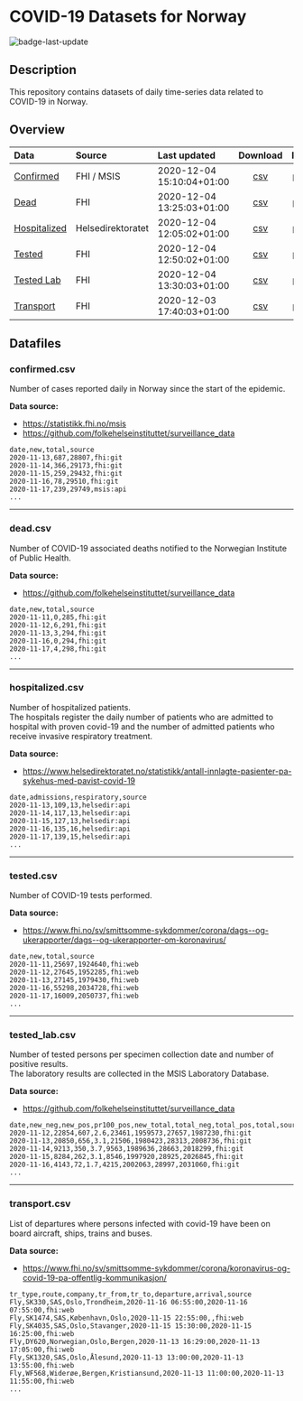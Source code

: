 # COVID-19 Datasets for Norway
![badge-last-update](https://img.shields.io/github/last-commit/frefrik/c19norge-data?label=Last%20update)
## Description
This repository contains datasets of daily time-series data related to COVID-19 in Norway.  

## Overview
<!-- table starts -->
|Data|Source|Last updated|Download|Preview|
| :--- | :--- | :--- | :--- | :--- |
|[Confirmed](#confirmedcsv)|FHI / MSIS|2020-12-04 15:10:04+01:00|[<center>csv</center>](https://raw.githubusercontent.com/frefrik/c19norge-data/main/data/confirmed.csv)|[<center>preview</center>](data/confirmed.csv)|
|[Dead](#deadcsv)|FHI|2020-12-04 13:25:03+01:00|[<center>csv</center>](https://raw.githubusercontent.com/frefrik/c19norge-data/main/data/dead.csv)|[<center>preview</center>](data/dead.csv)|
|[Hospitalized](#hospitalizedcsv)|Helsedirektoratet|2020-12-04 12:05:02+01:00|[<center>csv</center>](https://raw.githubusercontent.com/frefrik/c19norge-data/main/data/hospitalized.csv)|[<center>preview</center>](data/hospitalized.csv)|
|[Tested](#testedcsv)|FHI|2020-12-04 12:50:02+01:00|[<center>csv</center>](https://raw.githubusercontent.com/frefrik/c19norge-data/main/data/tested.csv)|[<center>preview</center>](data/tested.csv)|
|[Tested Lab](#tested_labcsv)|FHI|2020-12-04 13:30:03+01:00|[<center>csv</center>](https://raw.githubusercontent.com/frefrik/c19norge-data/main/data/tested_lab.csv)|[<center>preview</center>](data/tested_lab.csv)|
|[Transport](#transportcsv)|FHI|2020-12-03 17:40:03+01:00|[<center>csv</center>](https://raw.githubusercontent.com/frefrik/c19norge-data/main/data/transport.csv)|[<center>preview</center>](data/transport.csv)|
<!-- table ends -->
## Datafiles
### confirmed.csv
Number of cases reported daily in Norway since the start of the epidemic.

**Data source:**
- https://statistikk.fhi.no/msis
- https://github.com/folkehelseinstituttet/surveillance_data


```
date,new,total,source
2020-11-13,687,28807,fhi:git
2020-11-14,366,29173,fhi:git
2020-11-15,259,29432,fhi:git
2020-11-16,78,29510,fhi:git
2020-11-17,239,29749,msis:api
...
```  

---
### dead.csv
Number of COVID-19 associated deaths notified to the Norwegian Institute of Public Health.

**Data source:**
- https://github.com/folkehelseinstituttet/surveillance_data


```
date,new,total,source
2020-11-11,0,285,fhi:git
2020-11-12,6,291,fhi:git
2020-11-13,3,294,fhi:git
2020-11-16,0,294,fhi:git
2020-11-17,4,298,fhi:git
...
```

---
### hospitalized.csv
Number of hospitalized patients.  
The hospitals register the daily number of patients who are admitted to hospital with proven covid-19 and the number of admitted patients who receive invasive respiratory treatment.

**Data source:**
* https://www.helsedirektoratet.no/statistikk/antall-innlagte-pasienter-pa-sykehus-med-pavist-covid-19

```
date,admissions,respiratory,source
2020-11-13,109,13,helsedir:api
2020-11-14,117,13,helsedir:api
2020-11-15,127,13,helsedir:api
2020-11-16,135,16,helsedir:api
2020-11-17,139,15,helsedir:api
...
```

---
### tested.csv
Number of COVID-19 tests performed.

**Data source:**
* https://www.fhi.no/sv/smittsomme-sykdommer/corona/dags--og-ukerapporter/dags--og-ukerapporter-om-koronavirus/

```
date,new,total,source
2020-11-11,25697,1924640,fhi:web
2020-11-12,27645,1952285,fhi:web
2020-11-13,27145,1979430,fhi:web
2020-11-16,55298,2034728,fhi:web
2020-11-17,16009,2050737,fhi:web
...
```

---
### tested_lab.csv
Number of tested persons per specimen collection date and number of positive results.  
The laboratory results are collected in the MSIS Laboratory Database.

**Data source:**
* https://github.com/folkehelseinstituttet/surveillance_data

```
date,new_neg,new_pos,pr100_pos,new_total,total_neg,total_pos,total,source
2020-11-12,22854,607,2.6,23461,1959573,27657,1987230,fhi:git
2020-11-13,20850,656,3.1,21506,1980423,28313,2008736,fhi:git
2020-11-14,9213,350,3.7,9563,1989636,28663,2018299,fhi:git
2020-11-15,8284,262,3.1,8546,1997920,28925,2026845,fhi:git
2020-11-16,4143,72,1.7,4215,2002063,28997,2031060,fhi:git
...
```

---
### transport.csv
List of departures where persons infected with covid-19 have been on board aircraft, ships, trains and buses.

**Data source:**
* https://www.fhi.no/sv/smittsomme-sykdommer/corona/koronavirus-og-covid-19-pa-offentlig-kommunikasjon/

```
tr_type,route,company,tr_from,tr_to,departure,arrival,source
Fly,SK330,SAS,Oslo,Trondheim,2020-11-16 06:55:00,2020-11-16 07:55:00,fhi:web
Fly,SK1474,SAS,København,Oslo,2020-11-15 22:55:00,,fhi:web
Fly,SK4035,SAS,Oslo,Stavanger,2020-11-15 15:30:00,2020-11-15 16:25:00,fhi:web
Fly,DY620,Norwegian,Oslo,Bergen,2020-11-13 16:29:00,2020-11-13 17:05:00,fhi:web
Fly,SK1320,SAS,Oslo,Ålesund,2020-11-13 13:00:00,2020-11-13 13:55:00,fhi:web
Fly,WF568,Widerøe,Bergen,Kristiansund,2020-11-13 11:00:00,2020-11-13 11:55:00,fhi:web
...
```
